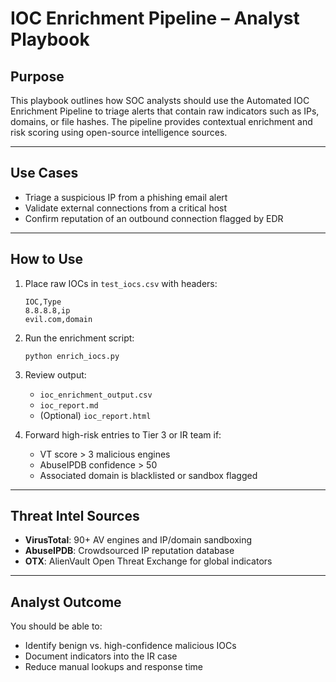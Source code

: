 #  IOC Enrichment Pipeline – Analyst Playbook

##  Purpose

This playbook outlines how SOC analysts should use the Automated IOC Enrichment Pipeline to triage alerts that contain raw indicators such as IPs, domains, or file hashes. The pipeline provides contextual enrichment and risk scoring using open-source intelligence sources.

---

##  Use Cases

- Triage a suspicious IP from a phishing email alert
- Validate external connections from a critical host
- Confirm reputation of an outbound connection flagged by EDR

---

##  How to Use

1. Place raw IOCs in `test_iocs.csv` with headers:
   ```
   IOC,Type
   8.8.8.8,ip
   evil.com,domain
   ```

2. Run the enrichment script:
   ```
   python enrich_iocs.py
   ```

3. Review output:
   - `ioc_enrichment_output.csv`
   - `ioc_report.md`
   - (Optional) `ioc_report.html`

4. Forward high-risk entries to Tier 3 or IR team if:
   - VT score > 3 malicious engines
   - AbuseIPDB confidence > 50
   - Associated domain is blacklisted or sandbox flagged

---

##  Threat Intel Sources

- **VirusTotal**: 90+ AV engines and IP/domain sandboxing
- **AbuseIPDB**: Crowdsourced IP reputation database
- **OTX**: AlienVault Open Threat Exchange for global indicators

---

##  Analyst Outcome

You should be able to:
- Identify benign vs. high-confidence malicious IOCs
- Document indicators into the IR case
- Reduce manual lookups and response time
